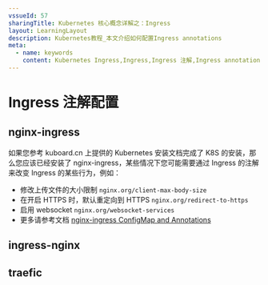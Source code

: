 ```yaml
---
vssueId: 57
sharingTitle: Kubernetes 核心概念详解之：Ingress
layout: LearningLayout
description: Kubernetes教程_本文介绍如何配置Ingress annotations
meta:
  - name: keywords
    content: Kubernetes Ingress,Ingress,Ingress 注解,Ingress annotations,nginx-ingress
---
```


# Ingress 注解配置


## nginx-ingress

如果您参考 kuboard.cn 上提供的 Kubernetes 安装文档完成了 K8S 的安装，那么您应该已经安装了 nginx-ingress，某些情况下您可能需要通过 Ingress 的注解来改变 Ingress 的某些行为，例如：

* 修改上传文件的大小限制 `nginx.org/client-max-body-size`
* 在开启 HTTPS 时，默认重定向到 HTTPS `nginx.org/redirect-to-https`
* 启用 websocket `nginx.org/websocket-services`
* 更多请参考文档 [nginx-ingress ConfigMap and Annotations](https://github.com/nginxinc/kubernetes-ingress/blob/master/docs/configmap-and-annotations.md)

## ingress-nginx

## traefic

